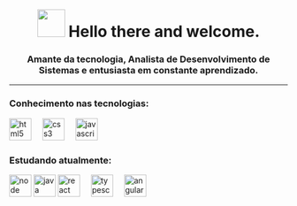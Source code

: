 <div align="left">
  <h1 align="center"><img height="50" src="https://media.tenor.com/-7SFzBp_rycAAAAi/fat-cat.gif"  /> Hello there and welcome.</h1>

  <h3 align="center">Amante da tecnologia, Analista de Desenvolvimento de Sistemas e entusiasta em constante aprendizado.</h3>
  <hr>
</div>

###

<h3> Conhecimento nas tecnologias:</h3>
<div align="left">
  
  <img src="https://cdn.jsdelivr.net/gh/devicons/devicon/icons/html5/html5-original.svg" height="40" alt="html5 logo"  />
  <img width="12" />
  <img src="https://cdn.jsdelivr.net/gh/devicons/devicon/icons/css3/css3-original.svg" height="40" alt="css3 logo"  />
  <img width="12" />
  <img src="https://cdn.jsdelivr.net/gh/devicons/devicon/icons/javascript/javascript-original.svg" height="40" alt="javascript logo"  />
  <img width="12" />
</div>

<h3>Estudando atualmente: </h3>
<div align="left">
  <img src="https://icongr.am/devicon/nodejs-original.svg?size=106&color=currentColor" height="40" alt="node logo"  />
  <img src="https://cdn.jsdelivr.net/gh/devicons/devicon/icons/java/java-original.svg" height="40" alt="java logo"  />
  <img src="https://cdn.jsdelivr.net/gh/devicons/devicon/icons/react/react-original.svg" height="40" alt="react logo"  />
  <img width="12" />
  <img src="https://cdn.jsdelivr.net/gh/devicons/devicon/icons/typescript/typescript-original.svg" height="40" alt="typescript logo"  />
  <img width="12" />
  <img src="https://cdn.jsdelivr.net/gh/devicons/devicon/icons/angularjs/angularjs-original.svg" height="40" alt="angularjs logo"  />
</div>

###
<!--
<div align="left">
  <a href="https://open.spotify.com/user/12148019472">
    <img src="https://spotify-recently-played-readme.vercel.app/api?user=12148019472&count=3&unique=true" alt="Spotify recently played"  />
  </a>
</div>-->

###
